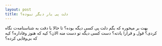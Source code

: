 ```yaml
---
layout: post
title: دلت پی یار دیگر نبوده؟
---
```


بهت بر میخوره که بگم دلت پی کسی دیگه بوده؟ تا حالا با دقت به شناسنامه‌ت نگاه کردی؟ قول و قرارا یادته؟ دست کسی دیگه تو دست منه الان؟ کیه که هنوز وفاداره؟ کیه که بی‌وفایی کرده؟
